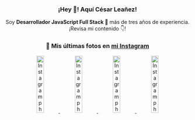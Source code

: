<div align="center">

<h3>¡Hey 👋! Aquí César Leañez!</h3>

<p>Soy <strong>Desarrollador JavaScript Full Stack 🚀</strong> más de tres años de experiencia.<br />¡Revisa mi contenido 👇!</p>

### 📸 Mis últimas fotos en [mi Instagram](https://instagram.com/cesarsoftware.dev)


<a href='https://instagram.com/p/DKcTQWgxLum' target='_blank'>
  <img width='20%' src='https://instagram.fcmn2-1.fna.fbcdn.net/v/t51.2885-15/503849034_17919602952097059_4092165478866362923_n.jpg?stp=dst-jpg_e35_tt6&efg=eyJ2ZW5jb2RlX3RhZyI6IkZFRUQuaW1hZ2VfdXJsZ2VuLjE0NDB4MTQ0NS5zZHIuZjc1NzYxLmRlZmF1bHRfaW1hZ2UuYzIifQ&_nc_ht=instagram.fcmn2-1.fna.fbcdn.net&_nc_cat=103&_nc_oc=Q6cZ2QHZ4xByUwMlGjwlPugLdQBeimeMt4psvF6iQo69pH3yzT8XRMnjN212RoBvM_JCtzI&_nc_ohc=LuNHJCRO-egQ7kNvwEjgnqf&_nc_gid=rdVPpl6Vdu501TiXZ1tV4w&edm=ACWDqb8BAAAA&ccb=7-5&ig_cache_key=MzY0Njg3NDQ4NDgzMDY4MjAyMg%3D%3D.3-ccb7-5&oh=00_AfXPJkjI2oJ2ht3W0y0qCbFGjbJ1RVW9ohZrAMrl9FHq6g&oe=689B1CE5&_nc_sid=ee9879' alt='Instagram photo' />
</a>
<a href='https://instagram.com/p/DKcTCZnuO-S' target='_blank'>
  <img width='20%' src='https://scontent.cdninstagram.com/v/t51.75761-15/503168549_17919602796097059_3346483577265803486_n.jpg?stp=dst-jpg_e15_tt6&_nc_cat=105&ig_cache_key=MzY0Njg3MzUyNjA5NTkwMDU2Mg%3D%3D.3-ccb1-7&ccb=1-7&_nc_sid=58cdad&efg=eyJ2ZW5jb2RlX3RhZyI6InhwaWRzLjE5MTZ4MTA3OC5zZHIuQzMifQ%3D%3D&_nc_ohc=4oADSyqL7hcQ7kNvwFbojWN&_nc_oc=AdkR27Bb87psaGXWAu4Jm0UseFtgOb5ttBI3I3lmhICalNstCmXZH4pQ50-8WsLzHAg&_nc_ad=z-m&_nc_cid=0&_nc_zt=23&_nc_ht=scontent.cdninstagram.com&_nc_gid=rdVPpl6Vdu501TiXZ1tV4w&oh=00_AfWJZx76ncOeVMXWv_5SLxPK3VaFx94QwRVFBXQmtrXV0g&oe=689B2363' alt='Instagram photo' />
</a>
<a href='https://instagram.com/p/DIt9Oknp-PZ' target='_blank'>
  <img width='20%' src='https://instagram.fcmn2-1.fna.fbcdn.net/v/t51.2885-15/491444712_17914409433097059_55076089485466172_n.jpg?stp=dst-jpg_e35_tt6&efg=eyJ2ZW5jb2RlX3RhZyI6IkZFRUQuaW1hZ2VfdXJsZ2VuLjU1MngzNDEuc2RyLmY3NTc2MS5kZWZhdWx0X2ltYWdlLmMyIn0&_nc_ht=instagram.fcmn2-1.fna.fbcdn.net&_nc_cat=103&_nc_oc=Q6cZ2QHZ4xByUwMlGjwlPugLdQBeimeMt4psvF6iQo69pH3yzT8XRMnjN212RoBvM_JCtzI&_nc_ohc=y8YsyF6s1_0Q7kNvwEVWidl&_nc_gid=rdVPpl6Vdu501TiXZ1tV4w&edm=ACWDqb8BAAAA&ccb=7-5&ig_cache_key=MzYxNTgxNTM1ODA3ODI0Nzg5Nw%3D%3D.3-ccb7-5&oh=00_AfXRzfdEOkzhZeGrA5RPJSXd-I504_J6xxe_LN9MJjJU6g&oe=689B10EB&_nc_sid=ee9879' alt='Instagram photo' />
</a>
<a href='https://instagram.com/p/DICt8_ruj1K' target='_blank'>
  <img width='20%' src='https://scontent.cdninstagram.com/v/t51.71878-15/487811720_2261442050918393_7784971145546330846_n.jpg?stp=dst-jpg_e15_tt6&_nc_cat=104&ig_cache_key=MzYwMzY0NDc1NTQ5MDc4MjUzOA%3D%3D.3-ccb1-7&ccb=1-7&_nc_sid=58cdad&efg=eyJ2ZW5jb2RlX3RhZyI6InhwaWRzLjY0MHgxMTU2LnNkci5DMyJ9&_nc_ohc=jYh7C81fVQ8Q7kNvwGXmfhy&_nc_oc=AdmpORzePi-0l6I_x3I2HVqvchptJROuCHRmZYM0L0Ffs0TNMrlJJ_XJNME0kxMd-bE&_nc_ad=z-m&_nc_cid=0&_nc_zt=23&_nc_ht=scontent.cdninstagram.com&_nc_gid=rdVPpl6Vdu501TiXZ1tV4w&oh=00_AfWNxWhiP711kN6z4zvfvQx9ndNg76Qa_0pZq1jh39sp3Q&oe=689B35E4' alt='Instagram photo' />
</a>

</div>
